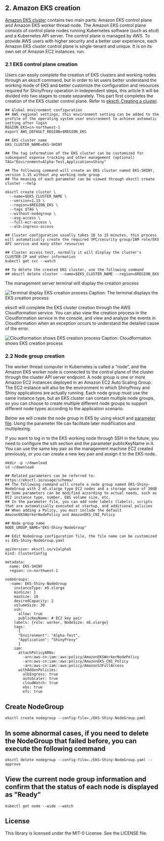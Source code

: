 ## 2. Amazon EKS creation

[Amazon EKS cluster](https://docs.aws.amazon.com/zh_cn/eks/latest/userguide/clusters.html) contains two main parts: Amazon EKS control plane and Amazon EKS worker thread node. The Amazon EKS control plane consists of control plane nodes running Kubernetes software (such as etcd) and a Kubernetes API server. The control plane is managed by AWS. To provide AWS users with higher security and a better user experience, each Amazon EKS cluster control plane is single-tenant and unique. It is on its own set of Amazon EC2 instances. run.

### 2.1 EKS control plane creation

Users can easily complete the creation of EKS clusters and working nodes through an eksctl command, but in order to let users better understand the working mode of EKS and better customize the configuration and resources required for ShinyProxy operation in independent steps, this article It will be divided into two stages to create separately. This part first completes the creation of the EKS cluster control plane. Refer to [eksctl: Creating a cluster](https://eksctl.io/usage/creating-and-managing-clusters/).

```
## Global environment configuration
## AWS regional settings, this environment setting can be added to the profile of the operating system user environment to achieve automatic setting after login
REGION_EKS=cn-northwest-1
export AWS_DEFAULT_REGION=$REGION_EKS

## EKS cluster name
EKS_CLUSTER_NAME=EKS-SHINY

## The tag information of the EKS cluster can be customized for subsequent expense tracking and other management (optional)
TAG="Environment=Alpha-Test,Application=Shiny"

## The following command will create an EKS cluster named EKS-SHINY, version 1.15 without any working node group
## The meaning of each parameter can be viewed through eksctl create cluster --help

eksctl create cluster \
  --name=$EKS_CLUSTER_NAME \
  --version=1.15 \
  --region=$REGION_EKS \
  --tags $TAG \
  --without-nodegroup \
  --asg-access \
  --full-ecr-access \
  --alb-ingress-access

## Cluster configuration usually takes 10 to 15 minutes, this process will automatically create the required VPC/security group/IAM role/EKS API service and many other resources

## Cluster access test, normally it will display the cluster's CLUSTER-IP and other information
kubectl get svc --watch

## To delete the created EKS cluster, use the following command
## eksctl delete cluster --name=$EKS_CLUSTER_NAME --region=$REGION_EKS
```
The management server terminal will display the creation process

![Terminal display EKS creation process](./../img/EKS-Create.png)
Caption: The terminal displays the EKS creation process

eksctl will complete the EKS cluster creation through the AWS Cloudformation service. You can also view the creation process in the Cloudformation service in the console, and view and analyze the events in Cloudformation when an exception occurs to understand the detailed cause of the error.

![Cloudformation shows EKS creation process](./../img/EKS-Create-Console.png)
Caption: Cloudformation shows EKS creation process

### 2.2 Node group creation

The worker thread computer in Kubernetes is called a “node”, and the Amazon EKS worker node is connected to the control plane of the cluster through the cluster API server endpoint. A node group is one or more Amazon EC2 instances deployed in an Amazon EC2 Auto Scaling Group. The EC2 instance will also be the environment in which ShinyProxy and Shiny applications are actually running. Each node group must use the same instance type, but an EKS cluster can contain multiple node groups, so you can choose to create multiple different node groups to support different node types according to the application scenario.

Below we will create the node group in EKS by using eksctl and [parameter file](https://eksctl.io/usage/schema/). Using the parameter file can facilitate later modification and multiplexing.

If you want to log in to the EKS working node through SSH in the future, you need to configure the ssh section and the parameter publicKeyName in it. You can use the same key pair as the management machine EC2 created previously, or you can create a new key pair and assign it to the EKS node..


```
mkdir -p ~/download
cd ~/download

## Related parameters can be referred to: https://eksctl.io/usage/schema/
## The following command will create a node group named EKS-Shiny-NodeGroup with 2 m5.xlarge type EC2 nodes and a storage space of 30GB
## Some parameters can be modified according to actual needs, such as EC2 instance type, number, EBS volume size, etc.
## In the parameter file, you can add node labels (labels), scripts that are automatically executed at startup, and additional policies
## When adding a Policy, you must include the default AmazonEKSWorkerNodePolicy and AmazonEKS_CNI_Policy

## Node group name
NODE_GROUP_NAME="EKS-Shiny-NodeGroup"

## Edit NodeGroup configuration file, the file name can be customized
vi EKS-Shiny-NodeGroup.yaml

apiVersion: eksctl.io/v1alpha5
kind: ClusterConfig

metadata:
  name: EKS-SHINY
  region: cn-northwest-1

nodeGroups:
  -name: EKS-Shiny-NodeGroup
    instanceType: m5.xlarge
    minSize: 1
    maxSize: 10
    desiredCapacity: 2
    volumeSize: 30
    ssh:
      allow: true
      publicKeyName: # EC2 key pair
    labels: {role: worker, NodeSize: m5.xlarge}
    tags:
      {
      "Environment": "Alpha-Test",
      "Application": "ShinyProxy"
      }
    iam:
      attachPolicyARNs:
        -arn:aws-cn:iam::aws:policy/AmazonEKSWorkerNodePolicy
        -arn:aws-cn:iam::aws:policy/AmazonEKS_CNI_Policy
        -arn:aws-cn:iam::aws:policy/AmazonS3FullAccess
      withAddonPolicies:
        albIngress: true
        autoScaler: true
        cloudWatch: true
        ebs: true
        efs: true
```

## Create NodeGroup
`eksctl create nodegroup --config-file=./EKS-Shiny-NodeGroup.yaml`

## In some abnormal cases, if you need to delete the NodeGroup that failed before, you can execute the following command
`eksctl delete nodegroup --config-file=./EKS-Shiny-NodeGroup.yaml --approve`

## View the current node group information and confirm that the status of each node is displayed as "Ready"
`kubectl get node --wide --watch`


## License

This library is licensed under the MIT-0 License. See the LICENSE file.